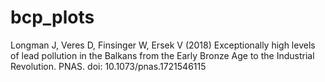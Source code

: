 # bcp_plots




Longman J, Veres D, Finsinger W, Ersek V (2018) Exceptionally high levels of lead pollution in the Balkans from the Early Bronze Age to the Industrial Revolution. PNAS. doi: 10.1073/pnas.1721546115
